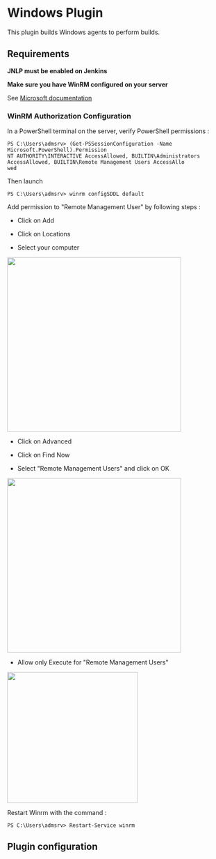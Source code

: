 # Windows Plugin

This plugin builds Windows agents to perform builds.

## Requirements
**JNLP must be enabled on Jenkins**


**Make sure you have WinRM configured on your server**

See [Microsoft documentation](https://docs.microsoft.com/en-us/windows/win32/winrm/installation-and-configuration-for-windows-remote-management)

### WinRM Authorization Configuration

In a PowerShell terminal on the server, verify PowerShell permissions :

```
PS C:\Users\admsrv> (Get-PSSessionConfiguration -Name Microsoft.PowerShell).Permission
NT AUTHORITY\INTERACTIVE AccessAllowed, BUILTIN\Administrators AccessAllowed, BUILTIN\Remote Management Users AccessAllo
wed
```

Then launch 

```
PS C:\Users\admsrv> winrm configSDDL default
```

Add permission to "Remote Management User" by following steps :

- Click on Add
    
- Click on Locations
    
- Select your computer
    
<img src="https://zupimages.net/up/20/49/z5sv.png" width="400"/>
    
- Click on Advanced
    
- Click on Find Now 
    
- Select "Remote Management Users" and click on OK

<img src="https://zupimages.net/up/20/49/x2hv.png" width="400"/>

- Allow only Execute for "Remote Management Users"

<img src="https://zupimages.net/up/20/49/eu7o.png" width="300"/>


Restart Winrm with the command :

```
PS C:\Users\admsrv> Restart-Service winrm
```
## Plugin configuration

